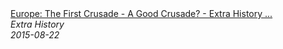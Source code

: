 <!--2024-07-21 00:21:39-->
<div class="yb">
  <a class="nodecor" href="/posts.html?istoriya/europe_the_first_crusade_-_a_good_crusade_-_extra_history_-_part_3">
    <img class="preview" data-videoid="pI5_idvxm18" src="https://i.ytimg.com/vi/pI5_idvxm18/hqdefault.jpg" align="middle" alt="">
  </a>
  <div class="inlbl text">
    <a class="nodecor" href="/posts.html?istoriya/europe_the_first_crusade_-_a_good_crusade_-_extra_history_-_part_3">Europe: The First Crusade - A Good Crusade? - Extra History ...</a><br>
    <i class="smaller2">Extra History</i><br>
    <i class="smaller3">2015-08-22</i>
  </div>
</div>
